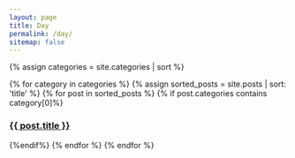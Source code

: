 ```yaml
---
layout: page
title: Day
permalink: /day/
sitemap: false
---
```


{% assign categories = site.categories | sort %}

<div id="index">

  {% for category in categories %}
    {% assign sorted_posts = site.posts | sort: 'title' %}
    {% for post in sorted_posts %}
      {% if post.categories contains category[0]%}
        <h3><a href="{{ site.github.url }}{{site.baseurl}}{{ post.url }}" title="{{ post.title }}">{{ post.title }}</a></h3>
      {%endif%}
    {% endfor %}
  {% endfor %}
</div>
